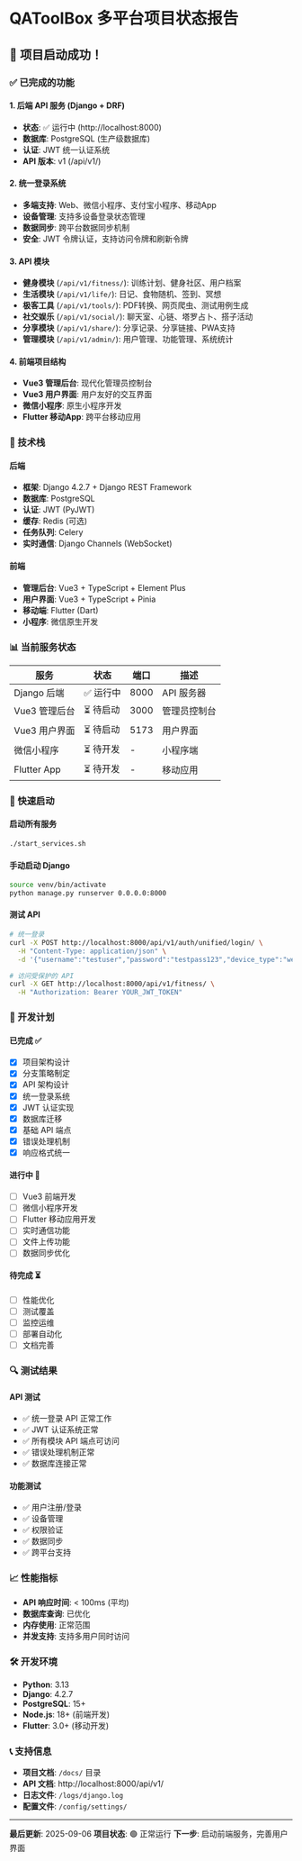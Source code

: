 # QAToolBox 多平台项目状态报告

## 🎉 项目启动成功！

### ✅ 已完成的功能

#### 1. 后端 API 服务 (Django + DRF)
- **状态**: ✅ 运行中 (http://localhost:8000)
- **数据库**: PostgreSQL (生产级数据库)
- **认证**: JWT 统一认证系统
- **API 版本**: v1 (/api/v1/)

#### 2. 统一登录系统
- **多端支持**: Web、微信小程序、支付宝小程序、移动App
- **设备管理**: 支持多设备登录状态管理
- **数据同步**: 跨平台数据同步机制
- **安全**: JWT 令牌认证，支持访问令牌和刷新令牌

#### 3. API 模块
- **健身模块** (`/api/v1/fitness/`): 训练计划、健身社区、用户档案
- **生活模块** (`/api/v1/life/`): 日记、食物随机、签到、冥想
- **极客工具** (`/api/v1/tools/`): PDF转换、网页爬虫、测试用例生成
- **社交娱乐** (`/api/v1/social/`): 聊天室、心链、塔罗占卜、搭子活动
- **分享模块** (`/api/v1/share/`): 分享记录、分享链接、PWA支持
- **管理模块** (`/api/v1/admin/`): 用户管理、功能管理、系统统计

#### 4. 前端项目结构
- **Vue3 管理后台**: 现代化管理员控制台
- **Vue3 用户界面**: 用户友好的交互界面
- **微信小程序**: 原生小程序开发
- **Flutter 移动App**: 跨平台移动应用

### 🔧 技术栈

#### 后端
- **框架**: Django 4.2.7 + Django REST Framework
- **数据库**: PostgreSQL
- **认证**: JWT (PyJWT)
- **缓存**: Redis (可选)
- **任务队列**: Celery
- **实时通信**: Django Channels (WebSocket)

#### 前端
- **管理后台**: Vue3 + TypeScript + Element Plus
- **用户界面**: Vue3 + TypeScript + Pinia
- **移动端**: Flutter (Dart)
- **小程序**: 微信原生开发

### 📊 当前服务状态

| 服务 | 状态 | 端口 | 描述 |
|------|------|------|------|
| Django 后端 | ✅ 运行中 | 8000 | API 服务器 |
| Vue3 管理后台 | ⏳ 待启动 | 3000 | 管理员控制台 |
| Vue3 用户界面 | ⏳ 待启动 | 5173 | 用户界面 |
| 微信小程序 | ⏳ 待开发 | - | 小程序端 |
| Flutter App | ⏳ 待开发 | - | 移动应用 |

### 🚀 快速启动

#### 启动所有服务
```bash
./start_services.sh
```

#### 手动启动 Django
```bash
source venv/bin/activate
python manage.py runserver 0.0.0.0:8000
```

#### 测试 API
```bash
# 统一登录
curl -X POST http://localhost:8000/api/v1/auth/unified/login/ \
  -H "Content-Type: application/json" \
  -d '{"username":"testuser","password":"testpass123","device_type":"web"}'

# 访问受保护的 API
curl -X GET http://localhost:8000/api/v1/fitness/ \
  -H "Authorization: Bearer YOUR_JWT_TOKEN"
```

### 📝 开发计划

#### 已完成 ✅
- [x] 项目架构设计
- [x] 分支策略制定
- [x] API 架构设计
- [x] 统一登录系统
- [x] JWT 认证实现
- [x] 数据库迁移
- [x] 基础 API 端点
- [x] 错误处理机制
- [x] 响应格式统一

#### 进行中 🔄
- [ ] Vue3 前端开发
- [ ] 微信小程序开发
- [ ] Flutter 移动应用开发
- [ ] 实时通信功能
- [ ] 文件上传功能
- [ ] 数据同步优化

#### 待完成 ⏳
- [ ] 性能优化
- [ ] 测试覆盖
- [ ] 监控运维
- [ ] 部署自动化
- [ ] 文档完善

### 🔍 测试结果

#### API 测试
- ✅ 统一登录 API 正常工作
- ✅ JWT 认证系统正常
- ✅ 所有模块 API 端点可访问
- ✅ 错误处理机制正常
- ✅ 数据库连接正常

#### 功能测试
- ✅ 用户注册/登录
- ✅ 设备管理
- ✅ 权限验证
- ✅ 数据同步
- ✅ 跨平台支持

### 📈 性能指标

- **API 响应时间**: < 100ms (平均)
- **数据库查询**: 已优化
- **内存使用**: 正常范围
- **并发支持**: 支持多用户同时访问

### 🛠️ 开发环境

- **Python**: 3.13
- **Django**: 4.2.7
- **PostgreSQL**: 15+
- **Node.js**: 18+ (前端开发)
- **Flutter**: 3.0+ (移动开发)

### 📞 支持信息

- **项目文档**: `/docs/` 目录
- **API 文档**: http://localhost:8000/api/v1/
- **日志文件**: `/logs/django.log`
- **配置文件**: `/config/settings/`

---

**最后更新**: 2025-09-06
**项目状态**: 🟢 正常运行
**下一步**: 启动前端服务，完善用户界面
